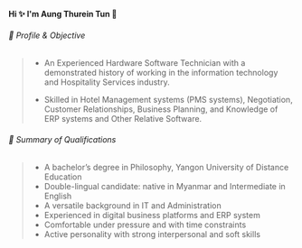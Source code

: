 **Hi ✨ I'm Aung Thurein Tun 👋**

###### :red_circle: Profile & Objective
> - An Experienced Hardware Software Technician with a demonstrated history of working in the information technology and Hospitality Services industry.
>
> - Skilled in Hotel Management systems (PMS systems), Negotiation, Customer Relationships, Business Planning, and Knowledge of ERP systems and Other Relative Software.


###### :red_circle: Summary of Qualifications
> - A bachelor’s degree in Philosophy, Yangon University of Distance Education
> -	Double-lingual candidate: native in Myanmar and Intermediate in English
> -	A versatile background in IT and Administration
> - Experienced in digital business platforms and ERP system
> -	Comfortable under pressure and with time constraints
> -	Active personality with strong interpersonal and soft skills
